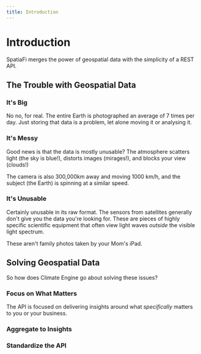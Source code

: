 ```yaml
---
title: Introduction
---
```


# Introduction

SpatiaFi merges the power of geospatial data with the simplicity of a REST API.

## The Trouble with Geospatial Data

### It's Big
No no, for real. The entire Earth is photographed an average of 7 times per day.
Just storing that data is a problem, let alone moving it or analysing it.

### It's Messy
Good news is that the data is mostly unusable?
The atmosphere scatters light (the sky is blue!), distorts images (mirages!),
and blocks your view (clouds!)

The camera is also 300,000km away and moving 1000 km/h, and the subject (the Earth)
is spinning at a similar speed.

### It's Unusable
Certainly unusable in its raw format. The sensors from satellites generally
don't give you the data you're looking for. These are pieces of highly specific
scientific equipment that often view light waves *outside* the visible light spectrum.

These aren't family photos taken by your Mom's iPad.


## Solving Geospatial Data

So how does Climate Engine go about solving these issues?

### Focus on What Matters
The API is focused on delivering insights around what *specifically* matters to
you or your business.


### Aggregate to Insights


### Standardize the API


